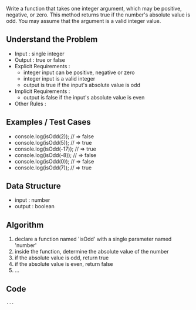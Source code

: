 Write a function that takes one integer argument, which may be positive, negative, or zero. This method returns true if the number's absolute value is odd. You may assume that the argument is a valid integer value.

## Understand the Problem
- Input : single integer
- Output : true or false
- Explicit Requirements : 
  - integer input can be positive, negative or zero
  - integer input is a valid integer
  - output is true if the input's absolute value is odd
- Implicit Requirements :
  - output is false if the input's absolute value is even
- Other Rules :

## Examples / Test Cases
- console.log(isOdd(2)); // => false
- console.log(isOdd(5)); // => true
- console.log(isOdd(-17)); // => true
- console.log(isOdd(-8)); // => false
- console.log(isOdd(0)); // => false
- console.log(isOdd(7)); // => true

## Data Structure
- input : number
- output : boolean

## Algorithm
1. declare a function named 'isOdd' with a single parameter named 'number'
2. inside the function, determine the absolute value of the number
3. if the absolute value is odd, return true
4. if the absolute value is even, return false
5. ...

## Code
` ... `